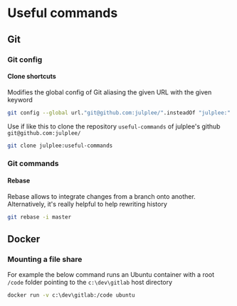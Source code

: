 # Useful commands

## Git

### Git config

#### Clone shortcuts

Modifies the global config of Git aliasing the given URL with the given keyword

```bash
git config --global url."git@github.com:julplee/".insteadOf "julplee:"
```

Use if like this to clone the repository `useful-commands` of julplee's github `git@github.com:julplee/`

```bash
git clone julplee:useful-commands
```

### Git commands

#### Rebase

Rebase allows to integrate changes from a branch onto another. Alternatively, it's really helpful to help rewriting history

```bash
git rebase -i master
```

## Docker

### Mounting a file share

For example the below command runs an Ubuntu container with a root `/code` folder pointing to the `c:\dev\gitlab` host directory

```bash
docker run -v c:\dev\gitlab:/code ubuntu
```